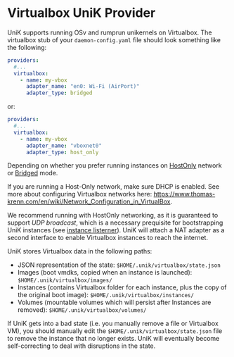 # Virtualbox UniK Provider

UniK supports running OSv and rumprun unikernels on Virtualbox.
The virtualbox stub of your `daemon-config.yaml` file should look something like the following:
```yaml
providers:
  #...
  virtualbox:
    - name: my-vbox
      adapter_name: "en0: Wi-Fi (AirPort)"
      adapter_type: bridged
```
or:
```yaml
providers:
  #...
  virtualbox:
    - name: my-vbox
      adapter_name: "vboxnet0"
      adapter_type: host_only
```
Depending on whether you prefer running instances on [HostOnly](https://www.virtualbox.org/manual/ch06.html#network_hostonly) network or [Bridged](https://www.virtualbox.org/manual/ch06.html#network_bridged) mode.

If you are running a Host-Only network, make sure DHCP is enabled. See more about configuring Virtualbox networks here: https://www.thomas-krenn.com/en/wiki/Network_Configuration_in_VirtualBox.

We recommend running with HostOnly networking, as it is guaranteed to support *UDP broadcast*, which is a necessary prequisite for bootstrapping UniK instances (see [instance listerner](../instance_listener.md)). UniK will attach a NAT adapter as a second interface to enable Virtualbox instances to reach the internet.

UniK stores Virtualbox data in the following paths:
* JSON representation of the state: `$HOME/.unik/virtualbox/state.json`
* Images (boot vmdks, copied when an instance is launched): `$HOME/.unik/virtualbox/images/`
* Instances (contains Virtualbox folder for each instance, plus the copy of the original boot image): `$HOME/.unik/virtualbox/instances/`
* Volumes (mountable volumes which will persist after Instances are removed): `$HOME/.unik/virtualbox/volumes/`

If UniK gets into a bad state (i.e. you manually remove a file or Virtualbox VM), you should manually edit the `$HOME/.unik/virtualbox/state.json` file to remove the instance that no longer exists. UniK will eventually become self-correcting to deal with disruptions in the state.

